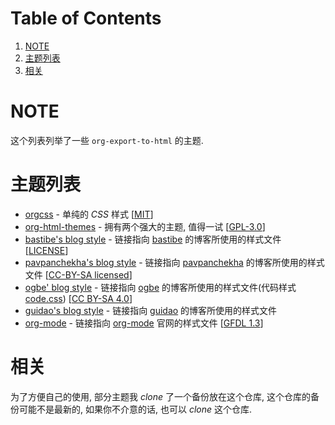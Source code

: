 
# Table of Contents

1.  [NOTE](#org022ad90)
2.  [主题列表](#orgfe9a679)
3.  [相关](#org5c78b69)



<a id="org022ad90"></a>

# NOTE

这个列表列举了一些 `org-export-to-html` 的主题.


<a id="orgfe9a679"></a>

# 主题列表

-   [orgcss](https://github.com/gongzhitaao/orgcss) - 单纯的 *CSS* 样式 [[MIT](https://opensource.org/licenses/MIT)]
-   [org-html-themes](https://github.com/fniessen/org-html-themes) - 拥有两个强大的主题, 值得一试 [[GPL-3.0](https://opensource.org/licenses/GPL-3.0)]
-   [bastibe's blog style](http://bastibe.de/static/style.css) - 链接指向 [bastibe](https://github.com/bastibe) 的博客所使用的样式文件 [[LICENSE](https://github.com/bastibe/org-static-blog#license)]
-   [pavpanchekha's blog style](https://pavpanchekha.com/etc/main.css) - 链接指向 [pavpanchekha](https://pavpanchekha.com/) 的博客所使用的样式文件 [[CC-BY-SA licensed](https://creativecommons.org/licenses/by-sa/4.0/)]
-   [ogbe' blog style](https://ogbe.net/res/main.css) - 链接指向 [ogbe](https://ogbe.net) 的博客所使用的样式文件(代码样式[code.css](https://ogbe.net/res/code.css)) [[CC BY-SA 4.0](https://creativecommons.org/licenses/by-sa/4.0/)]
-   [guidao's blog style](https://github.com/guidao/guidao.github.io/blob/master/css/org-css.css) - 链接指向 [guidao](https://guidao.github.io/index.html) 的博客所使用的样式文件
-   [org-mode](https://orgmode.org/org.css) - 链接指向 [org-mode](https://orgmode.org/) 官网的样式文件 [[GFDL 1.3](https://www.gnu.org/licenses/fdl-1.3.html)]


<a id="org5c78b69"></a>

# 相关

为了方便自己的使用, 部分主题我 *clone* 了一个备份放在这个仓库, 这个仓库的备份可能不是最新的, 
如果你不介意的话, 也可以 *clone* 这个仓库.


